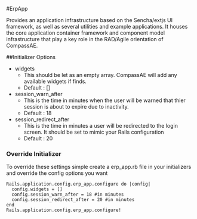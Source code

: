 #ErpApp

Provides an application infrastructure based on the Sencha/extjs UI framework, as well as several utilities and example applications. It houses the core application container framework and component model infrastructure that play a key role in the RAD/Agile orientation of CompassAE.

##Initializer Options

- widgets
  - This should be let as an empty array.  CompassAE will add any available widgets if finds.
  - Default : []
- session_warn_after
  - This is the time in minutes when the user will be warned that thier session is about to expire due to inactivity.
  - Default : 18
- session_redirect_after
  - This is the time in minutes a user will be redirected to the login screen. It should be set to mimic your Rails configuration
  - Default : 20

### Override Initializer

To override these settings simple create a erp_app.rb file in your initializers and override the config options you want

    Rails.application.config.erp_app.configure do |config|
      config.widgets = []
      config.session_warn_after = 18 #in minutes
      config.session_redirect_after = 20 #in minutes
    end
    Rails.application.config.erp_app.configure!